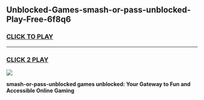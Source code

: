 
## Unblocked-Games-smash-or-pass-unblocked-Play-Free-6f8q6
<h3>
<a href="https://premium76.site?title=smash-or-pass-unblocked&ref=23A">CLICK TO PLAY</a></h3>
<hr>

<h3>
<a href="https://premium76.site?title=smash-or-pass-unblocked&ref=23A">CLICK 2 PLAY</a>
  
</h3>

<a href="https://premium76.site?title=smash-or-pass-unblocked&ref=23A"><img src="https://clearcache.store/games.png"></a>


**smash-or-pass-unblocked games unblocked: Your Gateway to Fun and Accessible Online Gaming**

